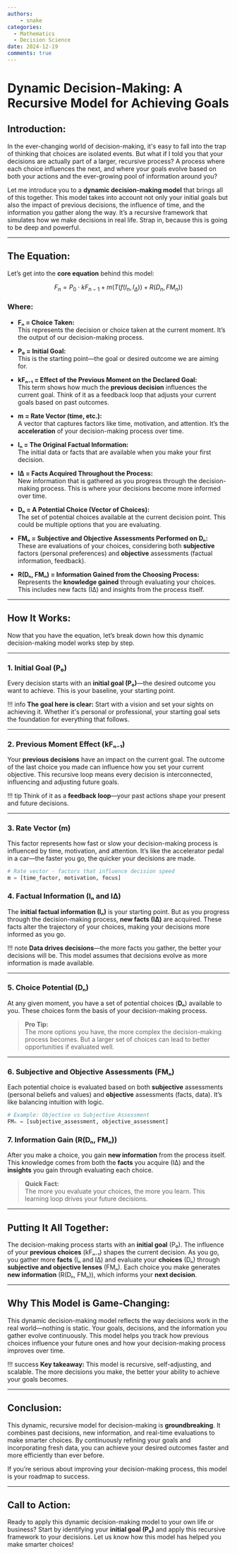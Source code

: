 ```yaml
---
authors: 
    - snake
categories:
  - Mathematics
  - Decision Science
date: 2024-12-19
comments: true
---
```


# **Dynamic Decision-Making: A Recursive Model for Achieving Goals**

## **Introduction:**

In the ever-changing world of decision-making, it's easy to fall into the trap of thinking that choices are isolated events. But what if I told you that your decisions are actually part of a larger, recursive process? A process where each choice influences the next, and where your goals evolve based on both your actions and the ever-growing pool of information around you?

Let me introduce you to a **dynamic decision-making model** that brings all of this together. This model takes into account not only your initial goals but also the impact of previous decisions, the influence of time, and the information you gather along the way. It’s a recursive framework that simulates how we make decisions in real life. Strap in, because this is going to be deep and powerful.

---

## **The Equation:**

Let’s get into the **core equation** behind this model:

$$
F_n = P_0 \cdot k F_{n-1} + m \left( T\left( f\left(I_n, I_\Delta\right) \right) + R\left(D_n, FM_n\right) \right)
$$


### **Where:**

- **Fₙ = Choice Taken:**  
   This represents the decision or choice taken at the current moment. It’s the output of our decision-making process.

- **P₀ = Initial Goal:**  
   This is the starting point—the goal or desired outcome we are aiming for.

- **kFₙ₋₁ = Effect of the Previous Moment on the Declared Goal:**  
   This term shows how much the **previous decision** influences the current goal. Think of it as a feedback loop that adjusts your current goals based on past outcomes.

- **m = Rate Vector (time, etc.):**  
   A vector that captures factors like time, motivation, and attention. It’s the **acceleration** of your decision-making process over time.

- **Iₙ = The Original Factual Information:**  
   The initial data or facts that are available when you make your first decision.

- **IΔ = Facts Acquired Throughout the Process:**  
   New information that is gathered as you progress through the decision-making process. This is where your decisions become more informed over time.

- **Dₙ = A Potential Choice (Vector of Choices):**  
   The set of potential choices available at the current decision point. This could be multiple options that you are evaluating.

- **FMₙ = Subjective and Objective Assessments Performed on Dₙ:**  
   These are evaluations of your choices, considering both **subjective** factors (personal preferences) and **objective** assessments (factual information, feedback).

- **R(Dₙ, FMₙ) = Information Gained from the Choosing Process:**  
   Represents the **knowledge gained** through evaluating your choices. This includes new facts (IΔ) and insights from the process itself.

---

## **How It Works:**

Now that you have the equation, let’s break down how this dynamic decision-making model works step by step.

---

### **1. Initial Goal (P₀)**  
Every decision starts with an **initial goal (P₀)**—the desired outcome you want to achieve. This is your baseline, your starting point.

!!! info
    **The goal here is clear:** Start with a vision and set your sights on achieving it. Whether it's personal or professional, your starting goal sets the foundation for everything that follows.

---

### **2. Previous Moment Effect (kFₙ₋₁)**  
Your **previous decisions** have an impact on the current goal. The outcome of the last choice you made can influence how you set your current objective. This recursive loop means every decision is interconnected, influencing and adjusting future goals.

!!! tip
    Think of it as a **feedback loop**—your past actions shape your present and future decisions.

---

### **3. Rate Vector (m)**  
This factor represents how fast or slow your decision-making process is influenced by time, motivation, and attention. It’s like the accelerator pedal in a car—the faster you go, the quicker your decisions are made.  

```python
# Rate vector - factors that influence decision speed
m = [time_factor, motivation, focus]
```

### **4. Factual Information (Iₙ and IΔ)**  
The **initial factual information (Iₙ)** is your starting point. But as you progress through the decision-making process, **new facts (IΔ)** are acquired. These facts alter the trajectory of your choices, making your decisions more informed as you go.

!!! note
    **Data drives decisions**—the more facts you gather, the better your decisions will be. This model assumes that decisions evolve as more information is made available.

---

### **5. Choice Potential (Dₙ)**  
At any given moment, you have a set of potential choices (**Dₙ**) available to you. These choices form the basis of your decision-making process.

> **Pro Tip:**  
> The more options you have, the more complex the decision-making process becomes. But a larger set of choices can lead to better opportunities if evaluated well.

---

### **6. Subjective and Objective Assessments (FMₙ)**  
Each potential choice is evaluated based on both **subjective** assessments (personal beliefs and values) and **objective** assessments (facts, data). It’s like balancing intuition with logic.

```python
# Example: Objective vs Subjective Assessment
FMₙ = [subjective_assessment, objective_assessment]
```

### **7. Information Gain (R(Dₙ, FMₙ))**  
After you make a choice, you gain **new information** from the process itself. This knowledge comes from both the **facts** you acquire (IΔ) and the **insights** you gain through evaluating each choice.

> **Quick Fact:**  
> The more you evaluate your choices, the more you learn. This learning loop drives your future decisions.

---

## **Putting It All Together:**

The decision-making process starts with an **initial goal** (P₀). The influence of your **previous choices** (kFₙ₋₁) shapes the current decision. As you go, you gather more **facts** (Iₙ and IΔ) and evaluate your **choices** (Dₙ) through **subjective and objective lenses** (FMₙ). Each choice you make generates **new information** (R(Dₙ, FMₙ)), which informs your **next decision**.

---

## **Why This Model is Game-Changing:**

This dynamic decision-making model reflects the way decisions work in the real world—nothing is static. Your goals, decisions, and the information you gather evolve continuously. This model helps you track how previous choices influence your future ones and how your decision-making process improves over time.

!!! success
    **Key takeaway:** This model is recursive, self-adjusting, and scalable. The more decisions you make, the better your ability to achieve your goals becomes.

---

## **Conclusion:**

This dynamic, recursive model for decision-making is **groundbreaking**. It combines past decisions, new information, and real-time evaluations to make smarter choices. By continuously refining your goals and incorporating fresh data, you can achieve your desired outcomes faster and more efficiently than ever before.

If you’re serious about improving your decision-making process, this model is your roadmap to success.

---

## **Call to Action:**

Ready to apply this dynamic decision-making model to your own life or business? Start by identifying your **initial goal (P₀)** and apply this recursive framework to your decisions. Let us know how this model has helped you make smarter choices!

